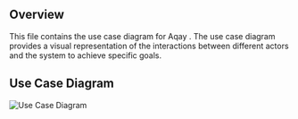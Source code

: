 ## Overview

This file contains the use case diagram for Aqay . The use case diagram provides a visual representation of the interactions between different actors and the system to achieve specific goals.

## Use Case Diagram

![Use Case Diagram](https://app.diagrams.net/#G1Lg6BKmj0yFLarPQxMf0pzbjCCxF-EGb-)



